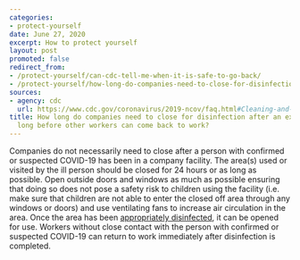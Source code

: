```yaml
---
categories:
- protect-yourself
date: June 27, 2020
excerpt: How to protect yourself
layout: post
promoted: false
redirect_from:
- /protect-yourself/can-cdc-tell-me-when-it-is-safe-to-go-back/
- /protect-yourself/how-long-do-companies-need-to-close-for-disinfection-after-an-exposure/
sources:
- agency: cdc
  url: https://www.cdc.gov/coronavirus/2019-ncov/faq.html#Cleaning-and-Disinfection
title: How long do companies need to close for disinfection after an exposure? How
  long before other workers can come back to work?
---
```


Companies do not necessarily need to close after a person with confirmed or suspected COVID-19 has been in a company facility. The area(s) used or visited by the ill person should be closed for 24 hours or as long as possible. Open outside doors and windows as much as possible ensuring that doing so does not pose a safety risk to children using the facility (i.e. make sure that children are not able to enter the closed off area through any windows or doors) and use ventilating fans to increase air circulation in the area. Once the area has been [appropriately disinfected](https://www.cdc.gov/coronavirus/2019-ncov/community/organizations/cleaning-disinfection.html), it can be opened for use. Workers without close contact with the person with confirmed or suspected COVID-19 can return to work immediately after disinfection is completed.